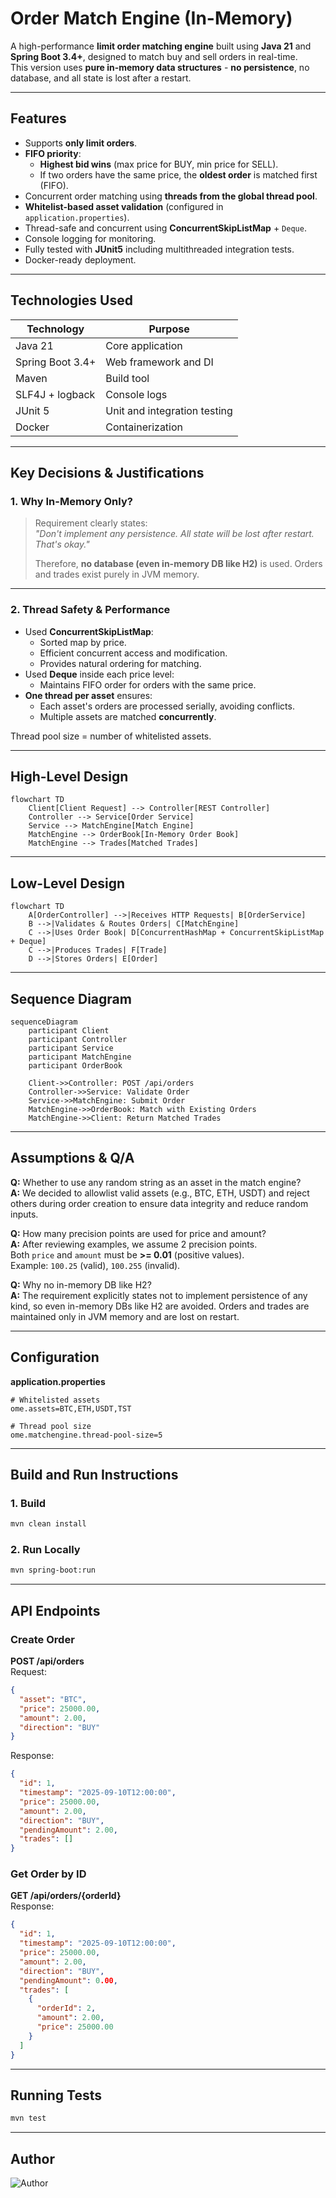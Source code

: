 
# Order Match Engine (In-Memory)

A high-performance **limit order matching engine** built using **Java 21** and **Spring Boot 3.4+**, 
designed to match buy and sell orders in real-time.  
This version uses **pure in-memory data structures** - **no persistence**, no database, and all state 
is lost after a restart.

---

## Features
- Supports **only limit orders**.
- **FIFO priority**:
    - **Highest bid wins** (max price for BUY, min price for SELL).
    - If two orders have the same price, the **oldest order** is matched first (FIFO).
- Concurrent order matching using **threads from the global thread pool**.
- **Whitelist-based asset validation** (configured in `application.properties`).
- Thread-safe and concurrent using **ConcurrentSkipListMap** + `Deque`.
- Console logging for monitoring.
- Fully tested with **JUnit5** including multithreaded integration tests.
- Docker-ready deployment.

---

## Technologies Used
| Technology       | Purpose |
|------------------|---------|
| Java 21          | Core application |
| Spring Boot 3.4+ | Web framework and DI |
| Maven            | Build tool |
| SLF4J + logback  | Console logs |
| JUnit 5          | Unit and integration testing |
| Docker           | Containerization |

---

## Key Decisions & Justifications

### 1. Why In-Memory Only?
> Requirement clearly states:  
> *"Don't implement any persistence. All state will be lost after restart. That's okay."*
>
> Therefore, **no database (even in-memory DB like H2)** is used. Orders and trades exist purely in JVM memory.

---

### 2. Thread Safety & Performance
- Used **ConcurrentSkipListMap**:
    - Sorted map by price.
    - Efficient concurrent access and modification.
    - Provides natural ordering for matching.
- Used **Deque** inside each price level:
    - Maintains FIFO order for orders with the same price.
- **One thread per asset** ensures:
    - Each asset's orders are processed serially, avoiding conflicts.
    - Multiple assets are matched **concurrently**.

Thread pool size = number of whitelisted assets.

---

## High-Level Design

```mermaid
flowchart TD
    Client[Client Request] --> Controller[REST Controller]
    Controller --> Service[Order Service]
    Service --> MatchEngine[Match Engine]
    MatchEngine --> OrderBook[In-Memory Order Book]
    MatchEngine --> Trades[Matched Trades]
```

---

## Low-Level Design
```mermaid
flowchart TD
    A[OrderController] -->|Receives HTTP Requests| B[OrderService]
    B -->|Validates & Routes Orders| C[MatchEngine]
    C -->|Uses Order Book| D[ConcurrentHashMap + ConcurrentSkipListMap + Deque]
    C -->|Produces Trades| F[Trade]
    D -->|Stores Orders| E[Order]

```
---

## Sequence Diagram

```mermaid
sequenceDiagram
    participant Client
    participant Controller
    participant Service
    participant MatchEngine
    participant OrderBook

    Client->>Controller: POST /api/orders
    Controller->>Service: Validate Order
    Service->>MatchEngine: Submit Order
    MatchEngine->>OrderBook: Match with Existing Orders
    MatchEngine->>Client: Return Matched Trades
```

---

## Assumptions & Q/A

**Q:** Whether to use any random string as an asset in the match engine?  
**A:** We decided to allowlist valid assets (e.g., BTC, ETH, USDT) and reject others during order creation to ensure 
data integrity and reduce random inputs.

**Q:** How many precision points are used for price and amount?  
**A:** After reviewing examples, we assume 2 precision points.  
Both `price` and `amount` must be **>= 0.01** (positive values).  
Example: `100.25` (valid), `100.255` (invalid).

**Q:** Why no in-memory DB like H2?  
**A:** The requirement explicitly states not to implement persistence of any kind, so even in-memory DBs like H2 
are avoided. Orders and trades are maintained only in JVM memory and are lost on restart.

---

## Configuration

**application.properties**
```properties
# Whitelisted assets
ome.assets=BTC,ETH,USDT,TST

# Thread pool size 
ome.matchengine.thread-pool-size=5
```

---

## Build and Run Instructions

### 1. Build
```bash
mvn clean install
```

### 2. Run Locally
```bash
mvn spring-boot:run
```

---

## API Endpoints

### Create Order
**POST /api/orders**  
Request:
```json
{
  "asset": "BTC",
  "price": 25000.00,
  "amount": 2.00,
  "direction": "BUY"
}
```

Response:
```json
{
  "id": 1,
  "timestamp": "2025-09-10T12:00:00",
  "price": 25000.00,
  "amount": 2.00,
  "direction": "BUY",
  "pendingAmount": 2.00,
  "trades": []
}
```

### Get Order by ID
**GET /api/orders/{orderId}**  
Response:
```json
{
  "id": 1,
  "timestamp": "2025-09-10T12:00:00",
  "price": 25000.00,
  "amount": 2.00,
  "direction": "BUY",
  "pendingAmount": 0.00,
  "trades": [
    {
      "orderId": 2,
      "amount": 2.00,
      "price": 25000.00
    }
  ]
}
```

---

## Running Tests

```bash
mvn test
```

---

## Author
![Author](https://img.shields.io/badge/author-Dikshith%20Shetty-blue)
